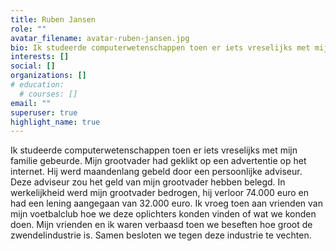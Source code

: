 ```yaml
---
title: Ruben Jansen
role: ""
avatar_filename: avatar-ruben-jansen.jpg
bio: Ik studeerde computerwetenschappen toen er iets vreselijks met mijn familie gebeurde. Mijn grootvader had geklikt op een advertentie op het internet. Hij werd maandenlang gebeld door een persoonlijke adviseur. Deze adviseur zou het geld van mijn grootvader hebben belegd. In werkelijkheid werd mijn grootvader bedrogen, hij verloor 74.000 euro en had een lening aangegaan van 32.000 euro. Ik vroeg toen aan vrienden van mijn voetbalclub hoe we deze oplichters konden vinden of wat we konden doen. Mijn vrienden en ik waren verbaasd toen we beseften hoe groot de zwendelindustrie is. Samen besloten we tegen deze industrie te vechten.
interests: []
social: []
organizations: []
# education:
  # courses: []
email: ""
superuser: true
highlight_name: true
---
```

<!--StartFragment-->

Ik studeerde computerwetenschappen toen er iets vreselijks met mijn familie gebeurde. Mijn grootvader had geklikt op een advertentie op het internet. Hij werd maandenlang gebeld door een persoonlijke adviseur. Deze adviseur zou het geld van mijn grootvader hebben belegd. In werkelijkheid werd mijn grootvader bedrogen, hij verloor 74.000 euro en had een lening aangegaan van 32.000 euro. Ik vroeg toen aan vrienden van mijn voetbalclub hoe we deze oplichters konden vinden of wat we konden doen. Mijn vrienden en ik waren verbaasd toen we beseften hoe groot de zwendelindustrie is. Samen besloten we tegen deze industrie te vechten.

<!--EndFragment-->